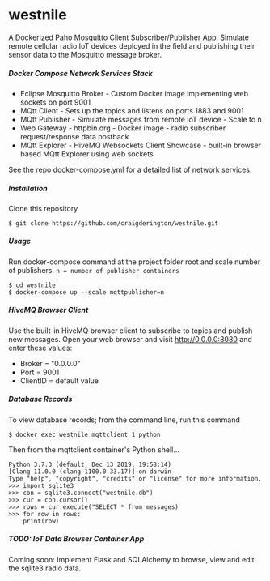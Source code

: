 # westnile
 A Dockerized Paho Mosquitto Client Subscriber/Publisher App.  Simulate remote cellular radio IoT devices deployed in the field and publishing their sensor data to the Mosquitto message broker.

##### Docker Compose Network Services Stack

* Eclipse Mosquitto Broker - Custom Docker image implementing web sockets on port 9001
* MQtt Client - Sets up the topics and listens on ports 1883 and 9001
* MQtt Publisher - Simulate messages from remote IoT device - Scale to n
* Web Gateway - httpbin.org - Docker image - radio subscriber request/response data postback
* MQtt Explorer - HiveMQ Websockets Client Showcase - built-in browser based MQtt Explorer using web sockets

See the repo docker-compose.yml for a detailed list of network services.

##### Installation

Clone this repository

```
$ git clone https://github.com/craigderington/westnile.git
```

##### Usage

Run docker-compose command at the project folder root and scale number of publishers.
```n = number of publisher containers```

```
$ cd westnile
$ docker-compose up --scale mqttpublisher=n
```

##### HiveMQ Browser Client

Use the built-in HiveMQ browser client to subscribe to topics and publish new messages.  Open your web browser and visit http://0.0.0.0:8080 and enter these values:

* Broker = "0.0.0.0"
* Port = 9001
* ClientID = default value

##### Database Records

To view database records; from the command line, run this command

```
$ docker exec westnile_mqttclient_1 python
```

Then from the mqttclient container's Python shell...

```
Python 3.7.3 (default, Dec 13 2019, 19:58:14) 
[Clang 11.0.0 (clang-1100.0.33.17)] on darwin
Type "help", "copyright", "credits" or "license" for more information.
>>> import sqlite3
>>> con = sqlite3.connect("westnile.db")
>>> cur = con.cursor()
>>> rows = cur.execute("SELECT * from messages)
>>> for row in rows:
    print(row)
```

##### TODO: IoT Data Browser Container App

Coming soon:  Implement Flask and SQLAlchemy to browse, view and edit the sqlite3 radio data.
